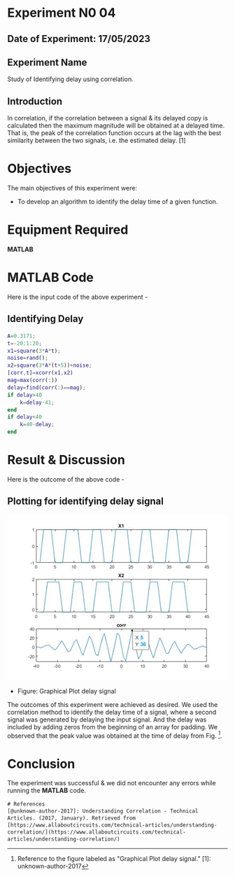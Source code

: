 
# Experiment N0 04
## Date of Experiment: 17/05/2023
## Experiment Name
Study of Identifying delay using correlation.
## Introduction
In correlation, if the correlation between a signal & its delayed copy is calculated then the maximum magnitude will be obtained at a delayed time. That is, the peak of the correlation function occurs at the lag with the best similarity between the two signals, i.e. the estimated delay. [1]

# Objectives 
The main objectives of this experiment were:

- To develop an algorithm to identify the delay time of a given function.


# Equipment Required
**MATLAB**

# MATLAB Code
Here is the input code of the above experiment -

## Identifying Delay
```matlab
A=0.3171;
t=-20:1:20;
x1=square(3*A*t);
noise=rand();
x2=square(3*A*(t+5))+noise;
[corr,t]=xcorr(x1,x2)
mag=max(corr(:))
delay=find(corr(:)==mag);
if delay>40
    k=delay-41;
end
if delay<40
    k=40-delay;
end
```
# Result & Discussion
Here is the outcome of the above code -
## Plotting for identifying delay signal
![Graphical Plot delay signal](image/delay.jpg)
- Figure: Graphical Plot delay signal

The outcomes of this experiment were achieved as desired. We used the correlation method to identify the delay time of a signal, where a second signal was generated by delaying the input signal. And the delay was included by adding zeros from the beginning of an array for padding. We observed that the peak value was obtained at the time of delay from Fig. [^delay].

# Conclusion
The experiment was successful & we did not encounter any errors while running the **MATLAB** code.

[^delay]: Reference to the figure labeled as "Graphical Plot delay signal."
[1]: unknown-author-2017 
```
# References
[@unknown-author-2017]: Understanding Correlation - Technical Articles. (2017, January). Retrieved from [https://www.allaboutcircuits.com/technical-articles/understanding-correlation/](https://www.allaboutcircuits.com/technical-articles/understanding-correlation/)
